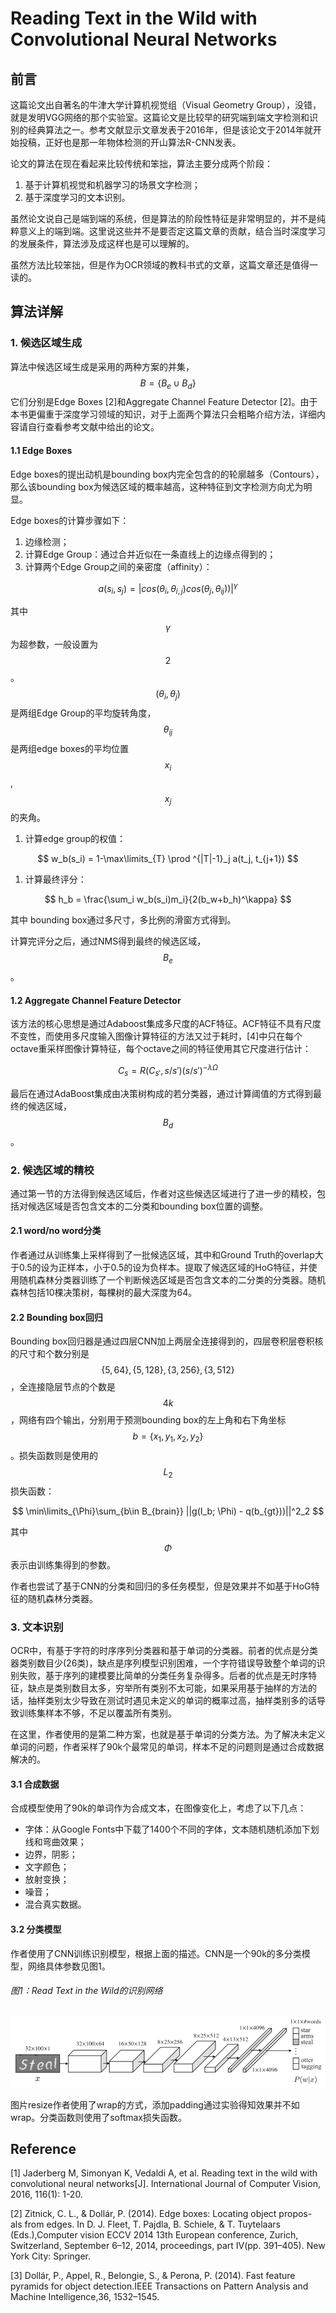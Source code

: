 # Reading Text in the Wild with Convolutional Neural Networks

## 前言

这篇论文出自著名的牛津大学计算机视觉组（Visual Geometry Group），没错，就是发明VGG网络的那个实验室。这篇论文是比较早的研究端到端文字检测和识别的经典算法之一。参考文献显示文章发表于2016年，但是该论文于2014年就开始投稿，正好也是那一年物体检测的开山算法R-CNN发表。

论文的算法在现在看起来比较传统和笨拙，算法主要分成两个阶段：

1. 基于计算机视觉和机器学习的场景文字检测；
2. 基于深度学习的文本识别。

虽然论文说自己是端到端的系统，但是算法的阶段性特征是非常明显的，并不是纯粹意义上的端到端。这里说这些并不是要否定这篇文章的贡献，结合当时深度学习的发展条件，算法涉及成这样也是可以理解的。

虽然方法比较笨拙，但是作为OCR领域的教科书式的文章，这篇文章还是值得一读的。

## 算法详解

### 1. 候选区域生成

算法中候选区域生成是采用的两种方案的并集，$$B=\{B_e \cup B_d\}$$它们分别是Edge Boxes \[2\]和Aggregate Channel Feature Detector \[2\]。由于本书更偏重于深度学习领域的知识，对于上面两个算法只会粗略介绍方法，详细内容请自行查看参考文献中给出的论文。

#### 1.1 Edge Boxes

Edge boxes的提出动机是bounding box内完全包含的的轮廓越多（Contours），那么该bounding box为候选区域的概率越高，这种特征到文字检测方向尤为明显。

Edge boxes的计算步骤如下：

1. 边缘检测；
2. 计算Edge Group：通过合并近似在一条直线上的边缘点得到的；
3. 计算两个Edge Group之间的亲密度（affinity）：


$$
   a(s_i, s_j) = |cos(\theta_i, \theta_{i,j})cos(\theta_j, \theta_{ij}))|^\gamma
$$


其中$$\gamma$$ 为超参数，一般设置为$$2$$。$$(\theta_i, \theta_j)$$ 是两组Edge Group的平均旋转角度，$$\theta_{ij}$$ 是两组edge boxes的平均位置$$x_i$$, $$x_j$$的夹角。

1. 计算edge group的权值：


$$
   w_b(s_i) = 1-\max\limits_{T} \prod ^{|T|-1}_j a(t_j, t_{j+1})
$$


1. 计算最终评分：


$$
   h_b = \frac{\sum_i w_b(s_i)m_i}{2(b_w+b_h)^\kappa}
$$


其中 bounding box通过多尺寸，多比例的滑窗方式得到。

计算完评分之后，通过NMS得到最终的候选区域，$$B_e$$。

#### 1.2 Aggregate Channel Feature Detector

该方法的核心思想是通过Adaboost集成多尺度的ACF特征。ACF特征不具有尺度不变性，而使用多尺度输入图像计算特征的方法又过于耗时，\[4\]中只在每个octave重采样图像计算特征，每个octave之间的特征使用其它尺度进行估计：


$$
C_s = R(C_{s'}, s/s')(s/s')^{-\lambda\Omega}
$$


最后在通过AdaBoost集成由决策树构成的若分类器，通过计算阈值的方式得到最终的候选区域，$$B_d$$。

### 2. 候选区域的精校

通过第一节的方法得到候选区域后，作者对这些候选区域进行了进一步的精校，包括对候选区域是否包含文本的二分类和bounding box位置的调整。

#### 2.1 word/no word分类

作者通过从训练集上采样得到了一批候选区域，其中和Ground Truth的overlap大于0.5的设为正样本，小于0.5的设为负样本。提取了候选区域的HoG特征，并使用随机森林分类器训练了一个判断候选区域是否包含文本的二分类的分类器。随机森林包括10棵决策树，每棵树的最大深度为64。

#### 2.2 Bounding box回归

Bounding box回归器是通过四层CNN加上两层全连接得到的，四层卷积层卷积核的尺寸和个数分别是$$\{5,64\}, \{5,128\}, \{3,256\}, \{3,512\}$$，全连接隐层节点的个数是$$4k$$，网络有四个输出，分别用于预测bounding box的左上角和右下角坐标$$b=\{x_1, y_1, x_2, y_2\}$$。损失函数则是使用的$$L_2$$损失函数：


$$
\min\limits_{\Phi}\sum_{b\in B_{brain}} ||g(I_b; \Phi) - q(b_{gt}))||^2_2
$$


其中$$\Phi$$表示由训练集得到的参数。

作者也尝试了基于CNN的分类和回归的多任务模型，但是效果并不如基于HoG特征的随机森林分类器。

### 3. 文本识别

OCR中，有基于字符的时序序列分类器和基于单词的分类器。前者的优点是分类器类别数目少\(26类\)，缺点是序列模型识别困难，一个字符错误导致整个单词的识别失败，基于序列的建模要比简单的分类任务复杂得多。后者的优点是无时序特征，缺点是类别数目太多，穷举所有类别不太可能，如果采用基于抽样的方法的话，抽样类别太少导致在测试时遇见未定义的单词的概率过高，抽样类别多的话导致训练集样本不够，不足以覆盖所有类别。

在这里，作者使用的是第二种方案，也就是基于单词的分类方法。为了解决未定义单词的问题，作者采样了90k个最常见的单词，样本不足的问题则是通过合成数据解决的。

#### 3.1 合成数据

合成模型使用了90k的单词作为合成文本，在图像变化上，考虑了以下几点：

* 字体：从Google Fonts中下载了1400个不同的字体，文本随机随机添加下划线和弯曲效果；
* 边界，阴影；
* 文字颜色；
* 放射变换；
* 噪音；
* 混合真实数据。

#### 3.2 分类模型

作者使用了CNN训练识别模型，根据上面的描述。CNN是一个90k的多分类模型，网络具体参数见图1。

###### 图1：Read Text in the Wild的识别网络

![](/assets/ReadingTextintheWild_1.png)

图片resize作者使用了wrap的方式，添加padding通过实验得知效果并不如wrap。分类函数则使用了softmax损失函数。

## Reference

\[1\] Jaderberg M, Simonyan K, Vedaldi A, et al. Reading text in the wild with convolutional neural networks\[J\]. International Journal of Computer Vision, 2016, 116\(1\): 1-20.

\[2\] Zitnick, C. L., & Dollár, P. \(2014\). Edge boxes: Locating object propos- als from edges. In D. J. Fleet, T. Pajdla, B. Schiele, & T. Tuytelaars \(Eds.\),Computer vision ECCV 2014 13th European conference, Zurich, Switzerland, September 6–12, 2014, proceedings, part IV\(pp. 391–405\). New York City: Springer.

\[3\] Dollár, P., Appel, R., Belongie, S., & Perona, P. \(2014\). Fast feature pyramids for object detection.IEEE Transactions on Pattern Analysis and Machine Intelligence,36, 1532–1545.

